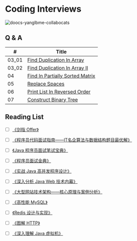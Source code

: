# Coding Interviews

![doocs-yanglbme-collabocats](http://p9ucdlghd.bkt.clouddn.com/github-doocs-yanglbme-collabocats.png)

## Q & A
| # | Title |
|---|---|
| 03_01 | [Find Duplication In Array](https://github.com/doocs/coding-interview/tree/master/solution/03_01_DuplicationInArray) |
| 03_02 | [Find Duplication In Array II](https://github.com/doocs/coding-interview/tree/master/solution/03_02_DuplicationInArrayNoEdit) |
| 04 | [Find In Partially Sorted Matrix](https://github.com/doocs/coding-interview/tree/master/solution/04_FindInPartiallySortedMatrix) |
| 05 | [Replace Spaces](https://github.com/doocs/coding-interview/tree/master/solution/05_ReplaceSpaces) |
| 06 | [Print List In Reversed Order](https://github.com/doocs/coding-interview/tree/master/solution/06_PrintListInReversedOrder) |
| 07 | [Construct Binary Tree](https://github.com/doocs/coding-interview/tree/master/solution/07_ConstructBinaryTree) |

## Reading List
- [ ] [《剑指 Offer》](http://paver62xl.bkt.clouddn.com/%E5%89%91%E6%8C%87OFFER%20%20%E5%90%8D%E4%BC%81%E9%9D%A2%E8%AF%95%E5%AE%98%E7%B2%BE%E8%AE%B2%E5%85%B8%E5%9E%8B%E7%BC%96%E7%A8%8B%E9%A2%98%20%20%E7%AC%AC2%E7%89%88.pdf)
- [ ] [《程序员代码面试指南——IT名企算法与数据结构题目最优解》](http://paver62xl.bkt.clouddn.com/%E7%A8%8B%E5%BA%8F%E5%91%98%E4%BB%A3%E7%A0%81%E9%9D%A2%E8%AF%95%E6%8C%87%E5%8D%97%20%20IT%E5%90%8D%E4%BC%81%E7%AE%97%E6%B3%95%E4%B8%8E%E6%95%B0%E6%8D%AE%E7%BB%93%E6%9E%84%E9%A2%98%E7%9B%AE%E6%9C%80%E4%BC%98%E8%A7%A3%20%5B%E5%B7%A6%E7%A8%8B%E4%BA%91%E8%91%97%5D.pdf)
- [ ] [《Java 程序员面试笔试宝典》](http://paver62xl.bkt.clouddn.com/Java%E7%A8%8B%E5%BA%8F%E5%91%98%E9%9D%A2%E8%AF%95%E7%AC%94%E8%AF%95%E5%AE%9D%E5%85%B8-%E4%BD%95%E6%98%8A.pdf)
- [ ] [《程序员面试金典》](http://paver62xl.bkt.clouddn.com/%E7%A8%8B%E5%BA%8F%E5%91%98%E9%9D%A2%E8%AF%95%E9%87%91%E5%85%B8%20%E7%AC%AC5%E7%89%88%282013.11%29.pdf)
- [ ] [《实战 Java 高并发程序设计》](http://paver62xl.bkt.clouddn.com/%E5%AE%9E%E6%88%98Java%E9%AB%98%E5%B9%B6%E5%8F%91%E7%A8%8B%E5%BA%8F%E8%AE%BE%E8%AE%A1.pdf)
- [ ] [《深入分析 Java Web 技术内幕》](http://paver62xl.bkt.clouddn.com/%E6%B7%B1%E5%85%A5%E5%88%86%E6%9E%90Java%20Web%E6%8A%80%E6%9C%AF%E5%86%85mu.pdf)
- [ ] [《大型网站技术架构——核心原理与案例分析》](http://paver62xl.bkt.clouddn.com/%E5%A4%A7%E5%9E%8B%E7%BD%91%E7%AB%99%E6%8A%80%E6%9C%AF%E6%9E%B6%E6%9E%84_%E6%A0%B8%E5%BF%83%E5%8E%9F%E7%90%86%E4%B8%8E%E6%A1%88%E4%BE%8B%E5%88%86%E6%9E%90_%E6%9D%8E%E6%99%BA%E6%85%A7.pdf)
- [ ] [《高性能 MySQL》](http://paver62xl.bkt.clouddn.com/%E9%AB%98%E6%80%A7%E8%83%BDmysql%E7%AC%AC%E4%B8%89%E7%89%88.pdf)
- [ ] [《Redis 设计与实现》](http://paver62xl.bkt.clouddn.com/redis%E8%AE%BE%E8%AE%A1%E4%B8%8E%E5%AE%9E%E7%8E%B0%28%E7%AC%AC%E4%BA%8C%E7%89%88%29.pdf)
- [ ] [《图解 HTTP》](http://paver62xl.bkt.clouddn.com/%E5%9B%BE%E8%A7%A3HTTP%E5%BD%A9%E8%89%B2%E7%89%88.pdf)
- [ ] [《深入理解 Java 虚拟机》](http://paver62xl.bkt.clouddn.com/%E6%B7%B1%E5%85%A5%E7%90%86%E8%A7%A3Java%E8%99%9A%E6%8B%9F%E6%9C%BA%E2%80%94%E2%80%94JVM%E9%AB%98%E7%BA%A7%E7%89%B9%E6%80%A7%E4%B8%8E%E6%9C%80%E4%BD%B3%E5%AE%9E%E8%B7%B5%28%E7%AC%AC2%E7%89%88%29.pdf)


